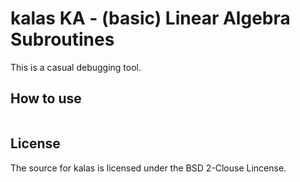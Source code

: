 kalas KA - (basic) Linear Algebra Subroutines
=====

This is a casual debugging tool.

## How to use

```
```

## License

The source for kalas is licensed under the BSD 2-Clouse Lincense.


